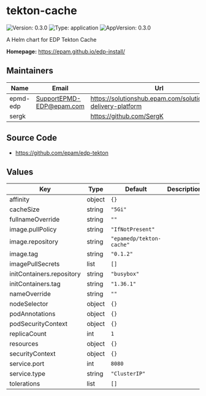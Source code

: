 # tekton-cache

![Version: 0.3.0](https://img.shields.io/badge/Version-0.3.0-informational?style=flat-square) ![Type: application](https://img.shields.io/badge/Type-application-informational?style=flat-square) ![AppVersion: 0.3.0](https://img.shields.io/badge/AppVersion-0.3.0-informational?style=flat-square)

A Helm chart for EDP Tekton Cache

**Homepage:** <https://epam.github.io/edp-install/>

## Maintainers

| Name | Email | Url |
| ---- | ------ | --- |
| epmd-edp | <SupportEPMD-EDP@epam.com> | <https://solutionshub.epam.com/solution/epam-delivery-platform> |
| sergk |  | <https://github.com/SergK> |

## Source Code

* <https://github.com/epam/edp-tekton>

## Values

| Key | Type | Default | Description |
|-----|------|---------|-------------|
| affinity | object | `{}` |  |
| cacheSize | string | `"5Gi"` |  |
| fullnameOverride | string | `""` |  |
| image.pullPolicy | string | `"IfNotPresent"` |  |
| image.repository | string | `"epamedp/tekton-cache"` |  |
| image.tag | string | `"0.1.2"` |  |
| imagePullSecrets | list | `[]` |  |
| initContainers.repository | string | `"busybox"` |  |
| initContainers.tag | string | `"1.36.1"` |  |
| nameOverride | string | `""` |  |
| nodeSelector | object | `{}` |  |
| podAnnotations | object | `{}` |  |
| podSecurityContext | object | `{}` |  |
| replicaCount | int | `1` |  |
| resources | object | `{}` |  |
| securityContext | object | `{}` |  |
| service.port | int | `8080` |  |
| service.type | string | `"ClusterIP"` |  |
| tolerations | list | `[]` |  |

